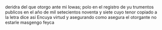 deridra del que otorgo ante mi lowas; polo en el registro de yu
trumentos publicos en el año de mil setecientos noventa y siete
cuyo tenor copiado a la letra dice asi
Encuya virtud y asegurando como asegura el otorgante no estarle masgengo feyca